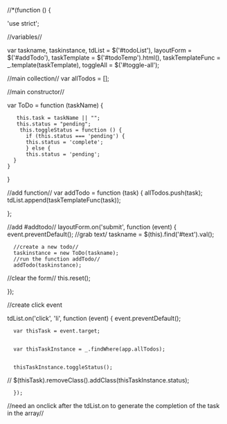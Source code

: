 //*(function () {

  'use strict';





 



//variables//

var taskname,
    taskinstance,
    tdList = $('#todoList'),
    layoutForm = $('#addTodo'),
    taskTemplate = $('#todoTemp').html(),
    taskTemplateFunc = _.template(taskTemplate),
    toggleAll = $('#toggle-all');

//main collection//
var allTodos  = [];    

      


//main constructor//

   var ToDo  = function (taskName) {
          
       this.task = taskName || "";
       this.status = "pending";
        this.toggleStatus = function () {
          if (this.status === 'pending') {
          this.status = 'complete';
          } else {
          this.status = 'pending';
      }
    }
  }
     

//add function//
  var addTodo = function (task) {
    allTodos.push(task);
    tdList.append(taskTemplateFunc(task));

  };

//add #addtodo//
  layoutForm.on('submit', function (event) {
    event.preventDefault();
      //grab text/
      taskname = $(this).find('#text').val();

      //create a new todo//
      taskinstance = new ToDo(taskname);
      //run the function addTodo//
      addTodo(taskinstance);
  //clear the form//
  this.reset();

});

//create click event

  tdList.on('click', 'li', function (event) {
      event.preventDefault();

      var thisTask = event.target;
     

      var thisTaskInstance = _.findWhere(app.allTodos);
        

      thisTaskInstance.toggleStatus();
//
      $(thisTask).removeClass().addClass(thisTaskInstance.status);

      });

//need an onclick after the tdList.on to generate the completion of the task in the array//








